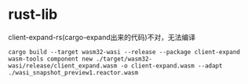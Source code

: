# rust-lib

client-expand-rs(cargo-expand出来的代码)不对，无法编译
```
cargo build --target wasm32-wasi --release --package client-expand
wasm-tools component new ./target/wasm32-wasi/release/client_expand.wasm -o client-expand.wasm --adapt ./wasi_snapshot_preview1.reactor.wasm
```


